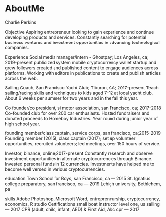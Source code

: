 # AboutMe

Charlie Perkins

Objective
Aspiring entrepreneur looking to gain experience and continue developing products and services. Constantly searching for potential business ventures and investment opportunities in advancing technological companies. 

Experience
Social media manager/intern - Ghostpay; Los Angeles, ca; 2019-present
publicized system mobile cryptocurrency wallet startup and grew followers
created and published content to engage audiences across platforms. 
Working with editors in publications to create and publish articles across the web.

Sailing Coach, San Francisco Yacht Club; Tiburon, CA; 2017-present
Teach sailing/racing skills and techniques to kids aged 7-12 at local yacht club. About 6 weeks per summer for two years and in the fall this year.

Co founder/co president, si motor association, san Francisco, ca; 2017-2018
Co-founded club for over 200 car enthusiasts. Hosted fundraisers and donated proceeds to Homeboy Industries. Year round during junior year of high school year.

founding member/class captain, service corps, san francisco, ca;2015-2019
Founding member (2015), class captain (2017); set up volunteer opportunities, recruited volunteers; led meetings, over 150 hours of service.

Investor, binance, online;2017-present
Constantly research and observe investment opportunities in alternate cryptocurrencies through Binance. Invested personal funds in 12 currencies. Investments have helped me to  become well versed in various cryptocurrencies.

education
Town School for Boys, san Francisco, ca  —  2015
St. Ignatius college preparatory, san francisco, ca  —  2019
Lehigh university, Bethlehem, pa 

skills
Adobe Photoshop, Microsoft Word, entrepreneurship, cryptocurrency, economics, R studio
Certifications
small boat instructor level one, us sailing  —  2017
CPR (adult, child, infant, AED) & First Aid, Abc cpr  —  2017
